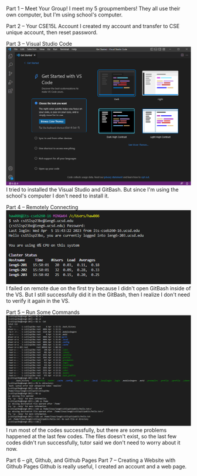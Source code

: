 Part 1 – Meet Your Group!
I meet my 5 groupmembers! They all use their own computer, but I'm using school's computer.

Part 2 – Your CSE15L Account
I created my account and transfer to CSE unique account, then reset password.

Part 3 – Visual Studio Code
![Image](Capture.PNG)
I tried to installed the Visual Studio and GitBash. But since I'm using the school's computer I don't need to install it.

Part 4 – Remotely Connecting
![Image](remote.PNG)
I failed on remote due on the first try because I didn't open GitBash inside of the VS. But I still successfully did it in the GitBash, then I realize I don't need to verify it again in the VS.

Part 5 – Run Some Commands
![Image](Code.PNG)
I run most of the codes successfully, but there are some problems happened at the last few codes. The files doesn't exist, so the last few codes didn't run successfully, tutor said we don't need to worry about it now.

Part 6 – git, Github, and Github Pages
Part 7 – Creating a Website with Github Pages
Github is really useful, I created an account and a web page.
